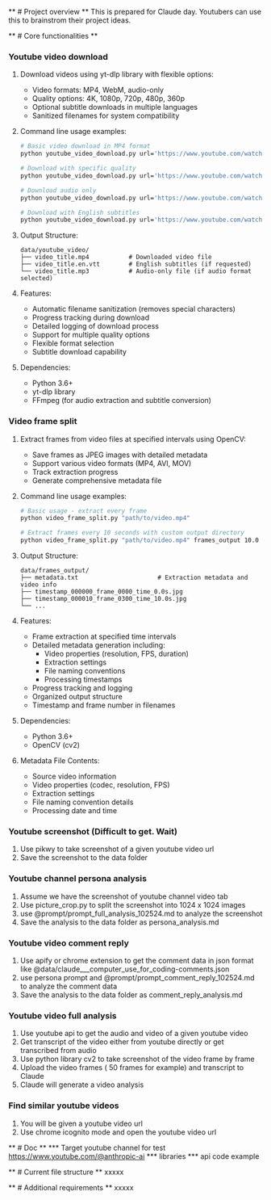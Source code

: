 ** # Project overview **
This is prepared for Claude day. Youtubers can use this to brainstrom their project ideas.


** # Core functionalities **

### Youtube video download
1. Download videos using yt-dlp library with flexible options:
   - Video formats: MP4, WebM, audio-only
   - Quality options: 4K, 1080p, 720p, 480p, 360p
   - Optional subtitle downloads in multiple languages
   - Sanitized filenames for system compatibility

2. Command line usage examples:
   ```bash
   # Basic video download in MP4 format
   python youtube_video_download.py url='https://www.youtube.com/watch?v=VIDEO_ID'

   # Download with specific quality
   python youtube_video_download.py url='https://www.youtube.com/watch?v=VIDEO_ID' quality='720p'

   # Download audio only
   python youtube_video_download.py url='https://www.youtube.com/watch?v=VIDEO_ID' format='audio'

   # Download with English subtitles
   python youtube_video_download.py url='https://www.youtube.com/watch?v=VIDEO_ID' subtitles='en'
   ```

3. Output Structure:
   ```
   data/youtube_video/
   ├── video_title.mp4           # Downloaded video file
   ├── video_title.en.vtt        # English subtitles (if requested)
   └── video_title.mp3           # Audio-only file (if audio format selected)
   ```

4. Features:
   - Automatic filename sanitization (removes special characters)
   - Progress tracking during download
   - Detailed logging of download process
   - Support for multiple quality options
   - Flexible format selection
   - Subtitle download capability

5. Dependencies:
   - Python 3.6+
   - yt-dlp library
   - FFmpeg (for audio extraction and subtitle conversion)

### Video frame split
1. Extract frames from video files at specified intervals using OpenCV:
   - Save frames as JPEG images with detailed metadata
   - Support various video formats (MP4, AVI, MOV)
   - Track extraction progress
   - Generate comprehensive metadata file

2. Command line usage examples:
   ```bash
   # Basic usage - extract every frame
   python video_frame_split.py "path/to/video.mp4"

   # Extract frames every 10 seconds with custom output directory
   python video_frame_split.py "path/to/video.mp4" frames_output 10.0
   ```

3. Output Structure:
   ```
   data/frames_output/
   ├── metadata.txt                      # Extraction metadata and video info
   ├── timestamp_000000_frame_0000_time_0.0s.jpg
   ├── timestamp_000010_frame_0300_time_10.0s.jpg
   └── ...
   ```

4. Features:
   - Frame extraction at specified time intervals
   - Detailed metadata generation including:
     - Video properties (resolution, FPS, duration)
     - Extraction settings
     - File naming conventions
     - Processing timestamps
   - Progress tracking and logging
   - Organized output structure
   - Timestamp and frame number in filenames

5. Dependencies:
   - Python 3.6+
   - OpenCV (cv2)

6. Metadata File Contents:
   - Source video information
   - Video properties (codec, resolution, FPS)
   - Extraction settings
   - File naming convention details
   - Processing date and time


### Youtube screenshot (Difficult to get. Wait)
1. Use pikwy to take screenshot of a given youtube video url
2. Save the screenshot to the data folder


### Youtube channel persona analysis
1. Assume we have the screenshot of youtube channel video tab
2. Use picture_crop.py to split the screenshot into 1024 x 1024 images
3. use @prompt/prompt_full_analysis_102524.md to analyze the screenshot
4. Save the analysis to the data folder as persona_analysis.md

### Youtube video comment reply
1. Use apify or chrome extension to get the comment data in json format like @data/claude___computer_use_for_coding-comments.json
2. use persona prompt and @prompt/prompt_comment_reply_102524.md to analyze the comment data
3. Save the analysis to the data folder as comment_reply_analysis.md

### Youtube video full analysis
1. Use youtube api to get the audio and video of a given youtube video
2. Get transcript of the video either from youtube directly or get transcribed from audio
3. Use python library cv2 to take screenshot of the video frame by frame
4. Upload the video frames ( 50 frames for example) and transcript to Claude
5. Claude will generate a video analysis

### Find similar youtube videos
1. You will be given a youtube video url
2. Use chrome icognito mode and open the youtube video url



** # Doc **
*** Target youtube channel for test
https://www.youtube.com/@anthropic-ai
*** libraries
*** api code example

** # Current file structure **
xxxxx

** # Additional requirements **
xxxxx